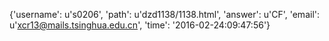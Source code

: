 {'username': u's0206', 'path': u'dzd1138/1138.html', 'answer': u'CF', 'email': u'xcr13@mails.tsinghua.edu.cn', 'time': '2016-02-24:09:47:56'}